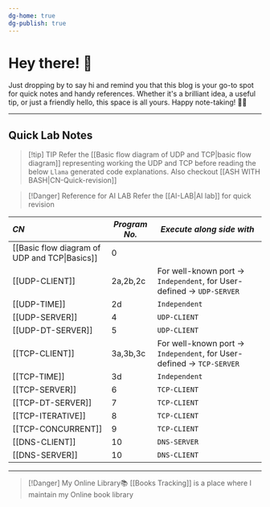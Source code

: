 ```yaml
---
dg-home: true
dg-publish: true
---
```

# Hey there!  👋
Just dropping by to say hi and remind you that this blog is your go-to spot for quick notes and handy references. Whether it's a brilliant idea, a useful tip, or just a friendly hello, this space is all yours. Happy note-taking! 📝✨

---
## Quick Lab Notes
> [!tip] TIP 
> Refer the [[Basic flow diagram of UDP and TCP|basic flow diagram]] representing working the UDP and TCP before reading the below `Llama` generated  code explanations.
> Also checkout [[ASH WITH BASH|CN-Quick-revision]]

>[!Danger] Reference for AI LAB
>Refer the [[AI-LAB|AI lab]] for quick revision

| *CN* | *Program No.* | *Execute along side with* |
| :--- | ---- | ---- |
| [[Basic flow diagram of UDP and TCP\|Basics]] | 0 |  |
| [[UDP-CLIENT]] | 2a,2b,2c | For well-known port -> `Independent`, for User-defined -> `UDP-SERVER` |
| [[UDP-TIME]] | 2d | `Independent` |
| [[UDP-SERVER]] | 4 | `UDP-CLIENT` |
| [[UDP-DT-SERVER]] | 5 | `UDP-CLIENT` |
| [[TCP-CLIENT]] | 3a,3b,3c | For well-known port -> `Independent`, for User-defined -> `TCP-SERVER` |
| [[TCP-TIME]] | 3d | `Independent` |
| [[TCP-SERVER]] | 6 | `TCP-CLIENT` |
| [[TCP-DT-SERVER]] | 7 | `TCP-CLIENT` |
| [[TCP-ITERATIVE]] | 8 | `TCP-CLIENT` |
| [[TCP-CONCURRENT]] | 9 | `TCP-CLIENT` |
| [[DNS-CLIENT]] | 10 | `DNS-SERVER` |
| [[DNS-SERVER]] | 10 | `DNS-CLIENT` |
<hr>


> [!Danger] My Online Library📚
> [[Books Tracking]] is a place where I maintain my Online book library
> 